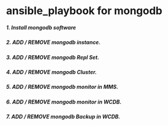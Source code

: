 # ansible_playbook for mongodb

##### 1. Install mongodb software

##### 2. ADD / REMOVE mongodb instance.

##### 3. ADD / REMOVE mongodb Repl Set.

##### 4. ADD / REMOVE mongodb Cluster.

##### 5. ADD / REMOVE mongodb monitor in MMS.

##### 6. ADD / REMOVE mongodb monitor in WCDB.

##### 7. ADD / REMOVE mongodb Backup in WCDB.
